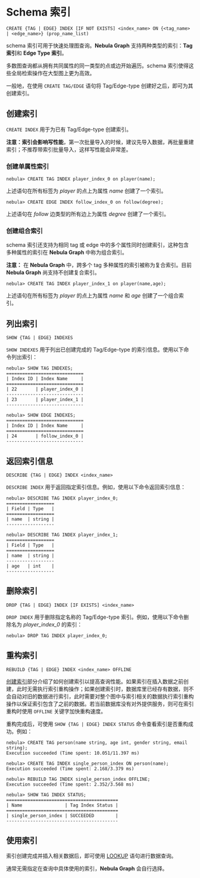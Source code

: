 # Schema 索引

```ngql
CREATE {TAG | EDGE} INDEX [IF NOT EXISTS] <index_name> ON {<tag_name> | <edge_name>} (prop_name_list)
```

schema 索引可用于快速处理图查询。**Nebula Graph** 支持两种类型的索引：**Tag 索引**和 **Edge Type 索引**。

多数图查询都从拥有共同属性的同一类型的点或边开始遍历。schema 索引使得这些全局检索操作在大型图上更为高效。

一般地，在使用 `CREATE TAG/EDGE` 语句将 Tag/Edge-type 创建好之后，即可为其创建索引。

## 创建索引

`CREATE INDEX` 用于为已有 Tag/Edge-type 创建索引。

**注意：索引会影响写性能**，第一次批量导入的时候，建议先导入数据，再批量重建索引；不推荐带索引批量导入，这样写性能会非常差。

### 创建单属性索引

```ngql
nebula> CREATE TAG INDEX player_index_0 on player(name);
```

上述语句在所有标签为 _player_ 的点上为属性 _name_ 创建了一个索引。

```ngql
nebula> CREATE EDGE INDEX follow_index_0 on follow(degree);
```

上述语句在 _follow_ 边类型的所有边上为属性 _degree_ 创建了一个索引。

### 创建组合索引

schema 索引还支持为相同 tag 或 edge 中的多个属性同时创建索引，这种包含多种属性的索引在 **Nebula Graph** 中称为组合索引。

**注意：** 在 **Nebula Graph** 中，跨多个 tag 多种属性的索引被称为复合索引。目前 **Nebula Graph** 尚支持不创建复合索引。

```ngql
nebula> CREATE TAG INDEX player_index_1 on player(name,age);
```

上述语句在所有标签为 _player_ 的点上为属性 _name_ 和 _age_ 创建了一个组合索引。

## 列出索引

```ngql
SHOW {TAG | EDGE} INDEXES
```

`SHOW INDEXES` 用于列出已创建完成的 Tag/Edge-type 的索引信息。使用以下命令列出索引：

```ngql
nebula> SHOW TAG INDEXES;
=============================
| Index ID | Index Name     |
=============================
| 22       | player_index_0 |
-----------------------------
| 23       | player_index_1 |
-----------------------------

nebula> SHOW EDGE INDEXES;
=============================
| Index ID | Index Name     |
=============================
| 24       | follow_index_0 |
-----------------------------

```

## 返回索引信息

```ngql
DESCRIBE {TAG | EDGE} INDEX <index_name>
```

`DESCRIBE INDEX` 用于返回指定索引信息。例如，使用以下命令返回索引信息：

```ngql
nebula> DESCRIBE TAG INDEX player_index_0;
==================
| Field | Type   |
==================
| name  | string |
------------------

nebula> DESCRIBE TAG INDEX player_index_1;
==================
| Field | Type   |
==================
| name  | string |
------------------
| age   | int    |
------------------
```

## 删除索引

```ngql
DROP {TAG | EDGE} INDEX [IF EXISTS] <index_name>
```

`DROP INDEX` 用于删除指定名称的 Tag/Edge-type 索引。例如，使用以下命令删除名为 _player_index_0_ 的索引：

```ngql
nebula> DROP TAG INDEX player_index_0;
```

## 重构索引

```ngql
REBUILD {TAG | EDGE} INDEX <index_name> OFFLINE
```

[创建索引](#%e5%88%9b%e5%bb%ba%e7%b4%a2%e5%bc%95)部分介绍了如何创建索引以提高查询性能。如果索引在插入数据之前创建，此时无需执行索引重构操作；如果创建索引时，数据库里已经存有数据，则不会自动对旧的数据进行索引，此时需要对整个图中与索引相关的数据执行索引重构操作以保证索引包含了之前的数据。若当前数据库没有对外提供服务，则可在索引重构时使用 `OFFLINE` 关键字加快重构速度。

<!-- > 索引重构期间，对索引进行的所有幂等查询都会跳过索引并执行顺序扫描。这意味着在此操作期间查询运行速度较慢。非幂等命令（例如 INSERT、UPDATE 和 DELETE）将被阻止，直到重建索引为止。 -->

重构完成后，可使用 `SHOW {TAG | EDGE} INDEX STATUS` 命令查看索引是否重构成功。例如：

```ngql
nebula> CREATE TAG person(name string, age int, gender string, email string);
Execution succeeded (Time spent: 10.051/11.397 ms)

nebula> CREATE TAG INDEX single_person_index ON person(name);
Execution succeeded (Time spent: 2.168/3.379 ms)

nebula> REBUILD TAG INDEX single_person_index OFFLINE;
Execution succeeded (Time spent: 2.352/3.568 ms)

nebula> SHOW TAG INDEX STATUS;
==========================================
| Name                | Tag Index Status |
==========================================
| single_person_index | SUCCEEDED        |
------------------------------------------
```

## 使用索引

索引创建完成并插入相关数据后，即可使用 [LOOKUP](../2.data-query-and-manipulation-statements/lookup-syntax.md) 语句进行数据查询。

通常无需指定在查询中具体使用的索引，**Nebula Graph** 会自行选择。
